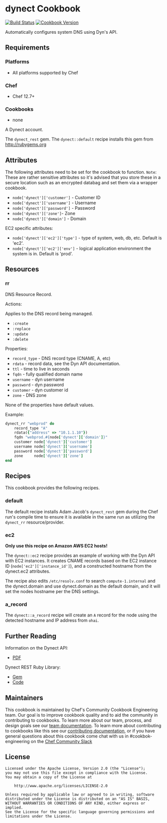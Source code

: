 # dynect Cookbook

[![Build Status](https://travis-ci.org/chef-cookbooks/dynect.svg?branch=master)](https://travis-ci.org/chef-cookbooks/dynect) [![Cookbook Version](https://img.shields.io/cookbook/v/dynect.svg)](https://supermarket.chef.io/cookbooks/dynect)

Automatically configures system DNS using Dyn's API.

## Requirements

### Platforms

- All platforms supported by Chef

### Chef

- Chef 12.7+

### Cookbooks

- none

A Dynect account.

The `dynect_rest` gem. The `dynect::default` recipe installs this gem from <http://rubygems.org>

## Attributes

The following attributes need to be set for the cookbook to function. `Note`: These are rather sensitive attributes so it's advised that you store these in a secure location such as an encrypted databag and set them via a wrapper cookbook.

- `node['dynect']['customer']` - Customer ID
- `node['dynect']['username']` - Username
- `node['dynect']['password']` - Password
- `node['dynect']['zone']`- Zone
- `node['dynect']['domain']` - Domain

EC2 specific attributes:

- `node['dynect']['ec2']['type']` - type of system, web, db, etc. Default is 'ec2'.
- `node['dynect']['ec2']['env']` - logical application environment the system is in. Default is 'prod'.

## Resources

### rr

DNS Resource Record.

Actions:

Applies to the DNS record being managed.

- `:create`
- `:replace`
- `:update`
- `:delete`

Properties:

- `record_type` - DNS record type (CNAME, A, etc)
- `rdata` - record data, see the Dyn API documentation.
- `ttl` - time to live in seconds
- `fqdn` - fully qualified domain name
- `username` - dyn username
- `password` - dyn password
- `customer` - dyn customer id
- `zone` - DNS zone

None of the properties have default values.

Example:

```ruby
dynect_rr "webprod" do
    record_type "A"
    rdata({"address" => "10.1.1.10"})
    fqdn "webprod.#{node['dynect']['domain']}"
    customer node['dynect']['customer']
    username node['dynect']['username']
    password node['dynect']['password']
    zone     node['dynect']['zone']
end
```

## Recipes

This cookbook provides the following recipes.

### default

The default recipe installs Adam Jacob's `dynect_rest` gem during the Chef run's compile time to ensure it is available in the same run as utilizing the `dynect_rr` resource/provider.

### ec2

**Only use this recipe on Amazon AWS EC2 hosts!**

The `dynect::ec2` recipe provides an example of working with the Dyn API with EC2 instances. It creates CNAME records based on the EC2 instance ID (`node['ec2']['instance_id']`), and a constructed hostname from the dynect.ec2 attributes.

The recipe also edits `/etc/resolv.conf` to search `compute-1.internal` and the dynect.domain and use dynect.domain as the default domain, and it will set the nodes hostname per the DNS settings.

### a_record

The `dynect::a_record` recipe will create an `A` record for the node using the detected hostname and IP address from `ohai`.

## Further Reading

Information on the Dynect API:

- [PDF](http://cdn.dyndns.com/pdf/Dynect-API.pdf)

Dynect REST Ruby Library:

- [Gem](http://rubygems.org/gems/dynect_rest)
- [Code](http://github.com/adamhjk/dynect_rest)

## Maintainers

This cookbook is maintained by Chef's Community Cookbook Engineering team. Our goal is to improve cookbook quality and to aid the community in contributing to cookbooks. To learn more about our team, process, and design goals see our [team documentation](https://github.com/chef-cookbooks/community_cookbook_documentation/blob/master/COOKBOOK_TEAM.MD). To learn more about contributing to cookbooks like this see our [contributing documentation](https://github.com/chef-cookbooks/community_cookbook_documentation/blob/master/CONTRIBUTING.MD), or if you have general questions about this cookbook come chat with us in #cookbok-engineering on the [Chef Community Slack](http://community-slack.chef.io/)

## License

```
Licensed under the Apache License, Version 2.0 (the "License");
you may not use this file except in compliance with the License.
You may obtain a copy of the License at

    http://www.apache.org/licenses/LICENSE-2.0

Unless required by applicable law or agreed to in writing, software
distributed under the License is distributed on an "AS IS" BASIS,
WITHOUT WARRANTIES OR CONDITIONS OF ANY KIND, either express or implied.
See the License for the specific language governing permissions and
limitations under the License.
```
